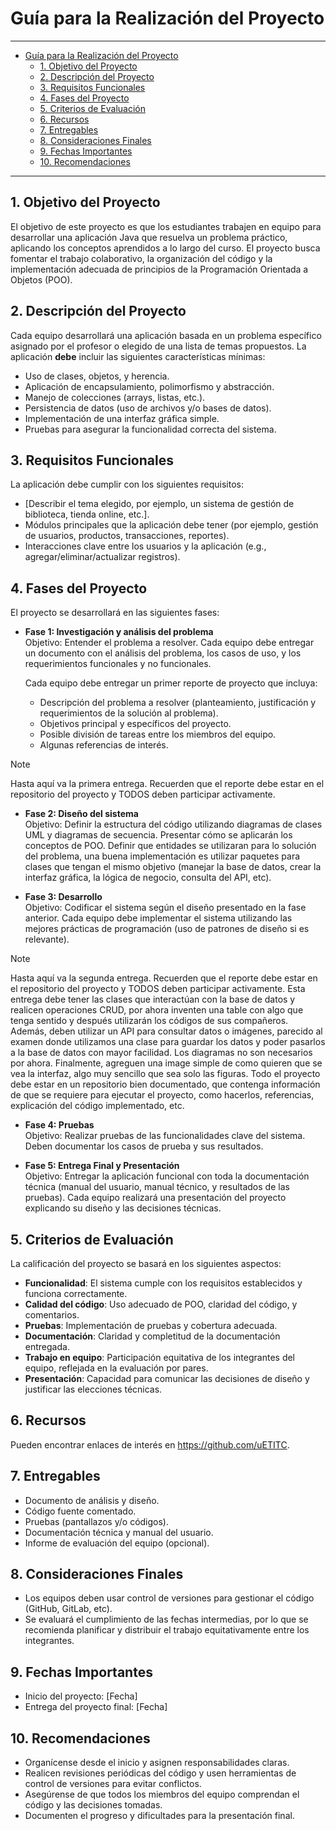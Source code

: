 # Guía para la Realización del Proyecto 

---

<!-- @import "[TOC]" {cmd="toc" depthFrom=1 depthTo=6 orderedList=false} -->
<!-- code_chunk_output -->

- [Guía para la Realización del Proyecto](#guía-para-la-realización-del-proyecto)
  - [1. Objetivo del Proyecto](#1-objetivo-del-proyecto)
  - [2. Descripción del Proyecto](#2-descripción-del-proyecto)
  - [3. Requisitos Funcionales](#3-requisitos-funcionales)
  - [4. Fases del Proyecto](#4-fases-del-proyecto)
  - [5. Criterios de Evaluación](#5-criterios-de-evaluación)
  - [6. Recursos](#6-recursos)
  - [7. Entregables](#7-entregables)
  - [8. Consideraciones Finales](#8-consideraciones-finales)
  - [9. Fechas Importantes](#9-fechas-importantes)
  - [10. Recomendaciones](#10-recomendaciones)

<!-- /code_chunk_output -->

---

## 1. Objetivo del Proyecto

   El objetivo de este proyecto es que los estudiantes trabajen en equipo para desarrollar una aplicación Java que resuelva un problema práctico, aplicando los conceptos aprendidos a lo largo del curso. El proyecto busca fomentar el trabajo colaborativo, la organización del código y la implementación adecuada de principios de la Programación Orientada a Objetos (POO).

## 2. Descripción del Proyecto
   Cada equipo desarrollará una aplicación basada en un problema específico asignado por el profesor o elegido de una lista de temas propuestos. La aplicación **debe** incluir las siguientes características mínimas:
   - Uso de clases, objetos, y herencia.
   - Aplicación de encapsulamiento, polimorfismo y abstracción.
   - Manejo de colecciones (arrays, listas, etc.).
   - Persistencia de datos (uso de archivos y/o bases de datos).
   - Implementación de una interfaz gráfica simple.
   - Pruebas para asegurar la funcionalidad correcta del sistema.

## 3. Requisitos Funcionales
   La aplicación debe cumplir con los siguientes requisitos:
   - [Describir el tema elegido, por ejemplo, un sistema de gestión de biblioteca, tienda online, etc.].
   - Módulos principales que la aplicación debe tener (por ejemplo, gestión de usuarios, productos, transacciones, reportes).
   - Interacciones clave entre los usuarios y la aplicación (e.g., agregar/eliminar/actualizar registros).

## 4. Fases del Proyecto
   El proyecto se desarrollará en las siguientes fases:

   - **Fase 1: Investigación y análisis del problema**  
     Objetivo: Entender el problema a resolver. Cada equipo debe entregar un documento con el análisis del problema, los casos de uso, y los requerimientos funcionales y no funcionales. 
   
     Cada equipo debe entregar un primer reporte de proyecto que incluya:

     - Descripción del problema a resolver (planteamiento, justificación y requerimientos de la solución al problema). 
     - Objetivos principal y específicos del proyecto.
     - Posible división de tareas entre los miembros del equipo.
     - Algunas referencias de interés.
  
>[!NOTE]
>Hasta aquí va la primera entrega. Recuerden que el reporte debe estar en el repositorio del proyecto y TODOS deben participar activamente.
    
   - **Fase 2: Diseño del sistema**  
     Objetivo: Definir la estructura del código utilizando diagramas de clases UML y diagramas de secuencia. Presentar cómo se aplicarán los conceptos de POO. Definir que entidades se utilizaran para lo solución del problema, una buena implementación es utilizar paquetes para clases que tengan el mismo objetivo (manejar la base de datos, crear la interfaz gráfica, la lógica de negocio, consulta del API, etc).

   - **Fase 3: Desarrollo**  
     Objetivo: Codificar el sistema según el diseño presentado en la fase anterior. Cada equipo debe implementar el sistema utilizando las mejores prácticas de programación (uso de patrones de diseño si es relevante).

>[!NOTE]
>Hasta aquí va la segunda entrega. Recuerden que el reporte debe estar en el repositorio del proyecto y TODOS deben participar activamente. Esta entrega debe tener las clases que interactúan con la base de datos y realicen operaciones CRUD, por ahora inventen una table con algo que tenga sentido y después utilizarán los códigos de sus compañeros. Además, deben utilizar un API para consultar datos o imágenes, parecido al examen donde utilizamos una clase para guardar los datos y poder pasarlos a la base de datos con mayor facilidad. Los diagramas no son necesarios por ahora. Finalmente, agreguen una image simple de como quieren que se vea la interfaz, algo muy sencillo que sea solo las figuras. Todo el proyecto debe estar en un repositorio bien documentado, que contenga información de que se requiere para ejecutar el proyecto, como hacerlos, referencias, explicación del código implementado, etc.  

   - **Fase 4: Pruebas**  
     Objetivo: Realizar pruebas de las funcionalidades clave del sistema. Deben documentar los casos de prueba y sus resultados.

   - **Fase 5: Entrega Final y Presentación**  
     Objetivo: Entregar la aplicación funcional con toda la documentación técnica (manual del usuario, manual técnico, y resultados de las pruebas). Cada equipo realizará una presentación del proyecto explicando su diseño y las decisiones técnicas.
   
## 5. Criterios de Evaluación
   La calificación del proyecto se basará en los siguientes aspectos:
   - **Funcionalidad**: El sistema cumple con los requisitos establecidos y funciona correctamente.
   - **Calidad del código**: Uso adecuado de POO, claridad del código, y comentarios.
   - **Pruebas**: Implementación de pruebas y cobertura adecuada.
   - **Documentación**: Claridad y completitud de la documentación entregada.
   - **Trabajo en equipo**: Participación equitativa de los integrantes del equipo, reflejada en la evaluación por pares.
   - **Presentación**: Capacidad para comunicar las decisiones de diseño y justificar las elecciones técnicas.

## 6. Recursos
   Pueden encontrar enlaces de interés en https://github.com/uETITC.

## 7. Entregables
   - Documento de análisis y diseño.
   - Código fuente comentado.
   - Pruebas (pantallazos y/o códigos).
   - Documentación técnica y manual del usuario.
   - Informe de evaluación del equipo (opcional).

## 8. Consideraciones Finales
   - Los equipos deben usar control de versiones para gestionar el código (GitHub, GitLab, etc).
   - Se evaluará el cumplimiento de las fechas intermedias, por lo que se recomienda planificar y distribuir el trabajo equitativamente entre los integrantes.

## 9. Fechas Importantes
   - Inicio del proyecto: [Fecha]
   - Entrega del proyecto final: [Fecha]

## 10. Recomendaciones

  - Organícense desde el inicio y asignen responsabilidades claras.
  - Realicen revisiones periódicas del código y usen herramientas de control de versiones para evitar conflictos.
  - Asegúrense de que todos los miembros del equipo comprendan el código y las decisiones tomadas.
  - Documenten el progreso y dificultades para la presentación final.